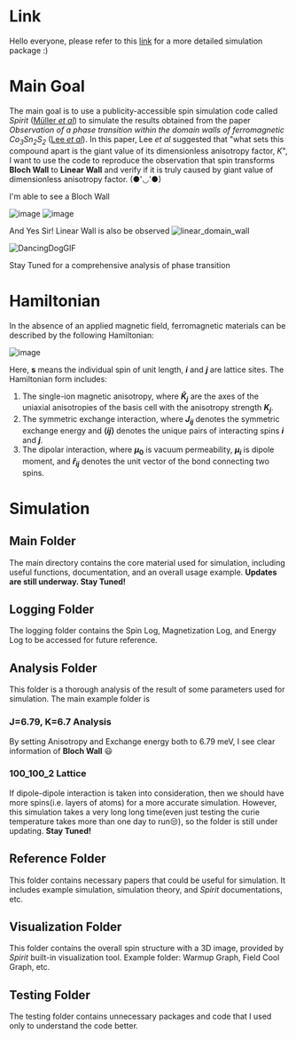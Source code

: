 # Link
Hello everyone, please refer to this [link](https://drive.google.com/drive/folders/1HZoNb6WUklaA5iSivsKnnZN-_pv9sPwQ?usp=sharing) for a more detailed simulation package :)

# Main Goal
The main goal is to use a publicity-accessible spin simulation code called *Spirit* ([Müller *et al*](https://journals.aps.org/prb/abstract/10.1103/PhysRevB.99.224414)) to simulate the results obtained from the paper *Observation of a phase transition within the domain walls of ferromagnetic Co<sub>3</sub>Sn<sub>2</sub>S<sub>2</sub>* ([Lee *et al*](https://www.nature.com/articles/s41467-022-30460-y)). In this paper, Lee *et al* suggested that "what sets this compound apart is the giant value of its dimensionless anisotropy factor, *K*", I want to use the code to reproduce the observation that spin transforms **Bloch Wall** to **Linear Wall** and verify if it is truly caused by giant value of dimensionless anisotropy factor. (●'◡'●)

I'm able to see a Bloch Wall

![image](https://github.com/user-attachments/assets/acf06419-80a5-412e-bdd4-5ead51bf306d) ![image](https://github.com/user-attachments/assets/f5aafe6f-5ed1-47c2-bca2-2ef9b602f3ba)

And Yes Sir! Linear Wall is also be observed
![linear_domain_wall](https://github.com/user-attachments/assets/5e271bfb-f392-4f13-8277-aad9718e2044)

![DancingDogGIF](https://github.com/user-attachments/assets/dad0b02c-72d9-4526-b841-2c8f42119f0c)

Stay Tuned for a comprehensive analysis of phase transition


# Hamiltonian
In the absence of an applied magnetic field, ferromagnetic materials can be described by the following Hamiltonian:

![image](https://github.com/user-attachments/assets/36df5be3-b9f5-4766-b5b7-791ec8589b76)


Here, **$\mathbf{s}$** means the individual spin of unit length, **$i$** and **$j$** are lattice sites. The Hamiltonian form includes:
1. The single-ion magnetic anisotropy, where **$\hat{K}_{j}$** are the axes of the uniaxial anisotropies of the basis cell with the anisotropy strength **$K_{j}$**.
2. The symmetric exchange interaction, where **$J_{ij}$** denotes the symmetric exchange energy and **$\langle ij \rangle$** denotes the unique pairs of interacting spins **$i$** and **$j$**.
3. The dipolar interaction, where **$\mu_{0}$** is vacuum permeability, **$\mu_{i}$** is dipole moment, and **$\hat{r}_{ij}$** denotes the unit vector of the bond connecting two spins.



# Simulation
## Main Folder
The main directory contains the core material used for simulation, including useful functions, documentation, and an overall usage example. **Updates are still underway. Stay Tuned!**

## Logging Folder
The logging folder contains the Spin Log, Magnetization Log, and Energy Log to be accessed for future reference.

## Analysis Folder
This folder is a thorough analysis of the result of some parameters used for simulation. The main example folder is
### J=6.79, K=6.7 Analysis
By setting Anisotropy and Exchange energy both to 6.79 meV, I see clear information of **Bloch Wall** 😃
### 100_100_2 Lattice
If dipole-dipole interaction is taken into consideration, then we should have more spins(i.e. layers of atoms) for a more accurate simulation. However, this simulation takes a very long long time(even just testing the curie temperature takes more than one day to run😒), so the folder is still under updating. **Stay Tuned!**

## Reference Folder
This folder contains necessary papers that could be useful for simulation. It includes example simulation, simulation theory, and *Spirit* documentations, etc.

## Visualization Folder
This folder contains the overall spin structure with a 3D image, provided by *Spirit* built-in visualization tool. Example folder: Warmup Graph, Field Cool Graph, etc.

## Testing Folder
The testing folder contains unnecessary packages and code that I used only to understand the code better.



